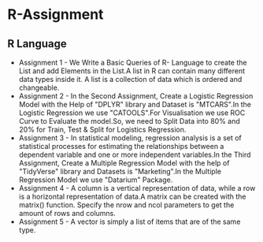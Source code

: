 # R-Assignment
## R Language
- Assignment 1 - We Write a Basic  Queries of R- Language to create the List and add Elements in the List.A list in R can contain many different data types inside it. A list is a collection of data which is ordered and changeable.
- Assignment 2 - In the Second Assignment, Create a Logistic Regression Model with the Help of "DPLYR" library and Dataset is "MTCARS".In the Logistic Regression we use "CATOOLS".For Visualisation we use ROC Curve to Evaluate the model.So, we need to Split Data into 80% and 20% for Train, Test & Split for Logistics Regression.
- Assignment 3 - In statistical modeling, regression analysis is a set of statistical processes for estimating the relationships between a dependent variable and one or more independent variables.In the Third Assignment, Create a Multiple Regression Model with the help of "TidyVerse" library and Datasets is "Marketing".In the Multiple Regression Model we use "Datarium" Package.
- Assignment 4 - A column is a vertical representation of data, while a row is a horizontal representation of data.A matrix can be created with the matrix() function. Specify the nrow and ncol parameters to get the amount of rows and columns.
- Assignment 5 - A vector is simply a list of items that are of the same type.
